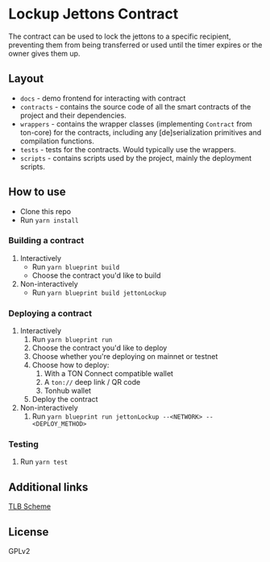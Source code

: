 # Lockup Jettons Contract  
The contract can be used to lock the jettons to a specific recipient, preventing them from being transferred or used until the timer expires or the owner gives them up.

## Layout
-   `docs` - demo frontend for interacting with contract
-   `contracts` - contains the source code of all the smart contracts of the project and their dependencies.
-   `wrappers` - contains the wrapper classes (implementing `Contract` from ton-core) for the contracts, including any [de]serialization primitives and compilation functions.
-   `tests` - tests for the contracts. Would typically use the wrappers.
-   `scripts` - contains scripts used by the project, mainly the deployment scripts.   

## How to use
* Clone this repo
* Run `yarn install`

### Building a contract
1. Interactively
   * Run `yarn blueprint build`
   * Choose the contract you'd like to build
2. Non-interactively
    * Run `yarn blueprint build jettonLockup`

### Deploying a contract
1. Interactively
   1. Run `yarn blueprint run`
   2. Choose the contract you'd like to deploy
   3. Choose whether you're deploying on mainnet or testnet
   4. Choose how to deploy:
      1. With a TON Connect compatible wallet
      2. A `ton://` deep link / QR code
      3. Tonhub wallet
   5. Deploy the contract
2. Non-interactively
   1. Run `yarn blueprint run jettonLockup --<NETWORK> --<DEPLOY_METHOD>`

### Testing
1. Run `yarn test`


## Additional links
[TLB Scheme](https://github.com/astralyxdev/lockup-jettons-contract/blob/main/contracts/scheme.tlb)

## License
GPLv2
